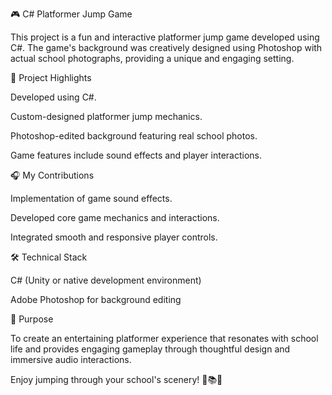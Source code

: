 🎮 C# Platformer Jump Game

This project is a fun and interactive platformer jump game developed using C#. The game's background was creatively designed using Photoshop with actual school photographs, providing a unique and engaging setting.

🚀 Project Highlights

Developed using C#.

Custom-designed platformer jump mechanics.

Photoshop-edited background featuring real school photos.

Game features include sound effects and player interactions.

🎧 My Contributions

Implementation of game sound effects.

Developed core game mechanics and interactions.

Integrated smooth and responsive player controls.

🛠️ Technical Stack

C# (Unity or native development environment)

Adobe Photoshop for background editing

🎯 Purpose

To create an entertaining platformer experience that resonates with school life and provides engaging gameplay through thoughtful design and immersive audio interactions.

Enjoy jumping through your school's scenery! 🚀📚✨


